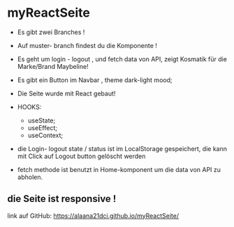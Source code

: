 # myReactSeite

- Es gibt zwei Branches !
- Auf muster- branch findest du die Komponente !
- Es geht um login - logout , und fetch data von API, zeigt Kosmatik für die Marke/Brand Maybeline!
- Es gibt ein Button im Navbar , theme dark-light mood; 

- Die Seite wurde mit React gebaut!
- HOOKS:
   - useState;
   - useEffect;
   - useContext;
 - die Login- logout state / status ist im LocalStorage gespeichert, die kann mit Click auf Logout button gelöscht werden 
 - fetch methode ist benutzt in Home-komponent um die data von API zu abholen.
 
 ## die Seite ist responsive !
 
 
 
 link auf GitHub: https://alaana21dci.github.io/myReactSeite/
